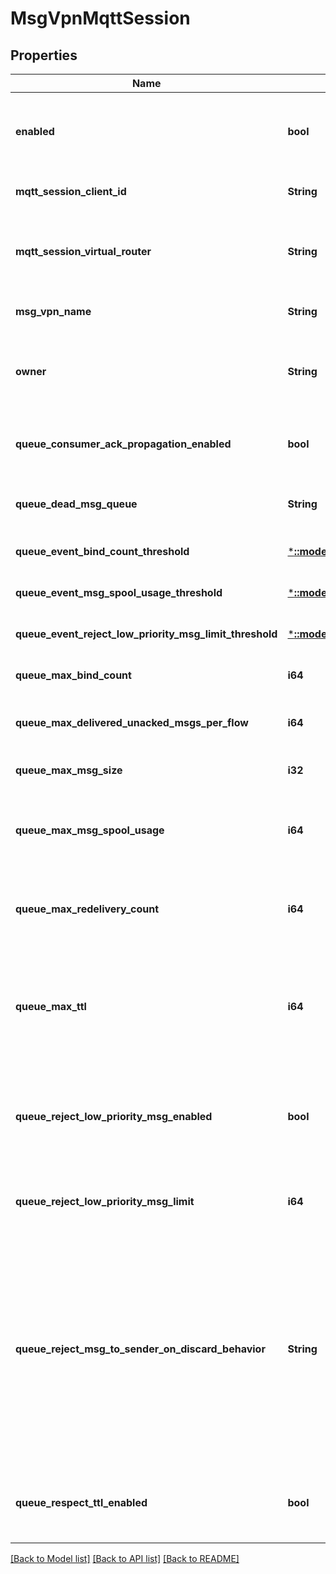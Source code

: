 # MsgVpnMqttSession

## Properties
Name | Type | Description | Notes
------------ | ------------- | ------------- | -------------
**enabled** | **bool** | Enable or disable the MQTT Session. When disabled, the client is disconnected, new messages matching QoS 0 subscriptions are discarded, and new messages matching QoS 1 subscriptions are stored for future delivery. The default value is &#x60;false&#x60;. | [optional] [default to null]
**mqtt_session_client_id** | **String** | The Client ID of the MQTT Session, which corresponds to the ClientId provided in the MQTT CONNECT packet. | [optional] [default to null]
**mqtt_session_virtual_router** | **String** | The virtual router of the MQTT Session. The allowed values and their meaning are:  &lt;pre&gt; \&quot;primary\&quot; - The MQTT Session belongs to the primary virtual router. \&quot;backup\&quot; - The MQTT Session belongs to the backup virtual router. &lt;/pre&gt;  | [optional] [default to null]
**msg_vpn_name** | **String** | The name of the Message VPN. | [optional] [default to null]
**owner** | **String** | The owner of the MQTT Session. For externally-created sessions this defaults to the Client Username of the connecting client. For management-created sessions this defaults to empty. The default value is &#x60;\&quot;\&quot;&#x60;. | [optional] [default to null]
**queue_consumer_ack_propagation_enabled** | **bool** | Enable or disable the propagation of consumer acknowledgements (ACKs) received on the active replication Message VPN to the standby replication Message VPN. The default value is &#x60;true&#x60;. Available since 2.14. | [optional] [default to null]
**queue_dead_msg_queue** | **String** | The name of the Dead Message Queue (DMQ) used by the MQTT Session Queue. The default value is &#x60;\&quot;#DEAD_MSG_QUEUE\&quot;&#x60;. Available since 2.14. | [optional] [default to null]
**queue_event_bind_count_threshold** | [***::models::EventThreshold**](EventThreshold.md) |  | [optional] [default to null]
**queue_event_msg_spool_usage_threshold** | [***::models::EventThreshold**](EventThreshold.md) |  | [optional] [default to null]
**queue_event_reject_low_priority_msg_limit_threshold** | [***::models::EventThreshold**](EventThreshold.md) |  | [optional] [default to null]
**queue_max_bind_count** | **i64** | The maximum number of consumer flows that can bind to the MQTT Session Queue. The default value is &#x60;1000&#x60;. Available since 2.14. | [optional] [default to null]
**queue_max_delivered_unacked_msgs_per_flow** | **i64** | The maximum number of messages delivered but not acknowledged per flow for the MQTT Session Queue. The default value is &#x60;10000&#x60;. Available since 2.14. | [optional] [default to null]
**queue_max_msg_size** | **i32** | The maximum message size allowed in the MQTT Session Queue, in bytes (B). The default value is &#x60;10000000&#x60;. Available since 2.14. | [optional] [default to null]
**queue_max_msg_spool_usage** | **i64** | The maximum message spool usage allowed by the MQTT Session Queue, in megabytes (MB). A value of 0 only allows spooling of the last message received and disables quota checking. The default value is &#x60;4000&#x60;. Available since 2.14. | [optional] [default to null]
**queue_max_redelivery_count** | **i64** | The maximum number of times the MQTT Session Queue will attempt redelivery of a message prior to it being discarded or moved to the DMQ. A value of 0 means to retry forever. The default value is &#x60;0&#x60;. Available since 2.14. | [optional] [default to null]
**queue_max_ttl** | **i64** | The maximum time in seconds a message can stay in the MQTT Session Queue when &#x60;queueRespectTtlEnabled&#x60; is &#x60;\&quot;true\&quot;&#x60;. A message expires when the lesser of the sender assigned time-to-live (TTL) in the message and the &#x60;queueMaxTtl&#x60; configured for the MQTT Session Queue, is exceeded. A value of 0 disables expiry. The default value is &#x60;0&#x60;. Available since 2.14. | [optional] [default to null]
**queue_reject_low_priority_msg_enabled** | **bool** | Enable or disable the checking of low priority messages against the &#x60;queueRejectLowPriorityMsgLimit&#x60;. This may only be enabled if &#x60;queueRejectMsgToSenderOnDiscardBehavior&#x60; does not have a value of &#x60;\&quot;never\&quot;&#x60;. The default value is &#x60;false&#x60;. Available since 2.14. | [optional] [default to null]
**queue_reject_low_priority_msg_limit** | **i64** | The number of messages of any priority in the MQTT Session Queue above which low priority messages are not admitted but higher priority messages are allowed. The default value is &#x60;0&#x60;. Available since 2.14. | [optional] [default to null]
**queue_reject_msg_to_sender_on_discard_behavior** | **String** | Determines when to return negative acknowledgements (NACKs) to sending clients on message discards. Note that NACKs cause the message to not be delivered to any destination and Transacted Session commits to fail. The default value is &#x60;\&quot;when-queue-enabled\&quot;&#x60;. The allowed values and their meaning are:  &lt;pre&gt; \&quot;always\&quot; - Always return a negative acknowledgment (NACK) to the sending client on message discard. \&quot;when-queue-enabled\&quot; - Only return a negative acknowledgment (NACK) to the sending client on message discard when the Queue is enabled. \&quot;never\&quot; - Never return a negative acknowledgment (NACK) to the sending client on message discard. &lt;/pre&gt;  Available since 2.14. | [optional] [default to null]
**queue_respect_ttl_enabled** | **bool** | Enable or disable the respecting of the time-to-live (TTL) for messages in the MQTT Session Queue. When enabled, expired messages are discarded or moved to the DMQ. The default value is &#x60;false&#x60;. Available since 2.14. | [optional] [default to null]

[[Back to Model list]](../README.md#documentation-for-models) [[Back to API list]](../README.md#documentation-for-api-endpoints) [[Back to README]](../README.md)


